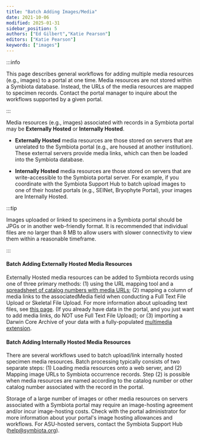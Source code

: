 ```yaml
---
title: "Batch Adding Images/Media"
date: 2021-10-06
modified: 2025-01-31
sidebar_position: 5
authors: ["Ed Gilbert","Katie Pearson"]
editors: ["Katie Pearson"]
keywords: ["images"]
---
```


:::info

This page describes general workflows for adding multiple media resources (e.g., images) to a portal at one time. Media resources are not stored within a Symbiota database. Instead, the URLs of the media resources are mapped to specimen records. Contact the portal manager to inquire about the workflows supported by a given portal.

:::

Media resources (e.g., images) associated with records in a Symbiota portal may be **Externally Hosted** or **Internally Hosted**.

* **Externally Hosted** media resources are those stored on servers that are unrelated to the Symbiota portal (e.g., are housed at another institution). These external servers provide media links, which can then be loaded into the Symbiota database.

* **Internally Hosted** media resources are those stored on servers that are write-accessible to the Symbiota portal server. For example, if you coordinate with the Symbiota Support Hub to batch upload images to one of their hosted portals (e.g., SEINet, Bryophyte Portal), your images are Internally Hosted.

:::tip

Images uploaded or linked to specimens in a Symbiota portal should be JPGs or in another web-friendly format. It is recommended that individual files are no larger than 8 MB to allow users with slower connectivity to view them within a reasonable timeframe.

:::

#### Batch Adding Externally Hosted Media Resources

Externally Hosted media resources can be added to Symbiota records using one of three primary methods: (1) using the URL mapping tool and a [spreadsheet of catalog numbers with media URLs](/Collection_Manager_Guide/Images/media_upload_url); (2) mapping a column of media links to the associatedMedia field when conducting a Full Text File Upload or Skeletal File Upload. For more information about uploading text files, see [this page](/Collection_Manager_Guide/Importing_Uploading/). (If you already have data in the portal, and you just want to add media links, do NOT use Full Text File Upload); or (3) importing a Darwin Core Archive of your data with a fully-populated [multimedia extension](https://rs.gbif.org/extension/gbif/1.0/multimedia.xml).

#### Batch Adding Internally Hosted Media Resources

There are several workflows used to batch upload/link internally hosted specimen media resources. Batch processing typically consists of two separate steps: (1) Loading media resources onto a web server, and (2) Mapping image URLs to Symbiota occurrence records. Step (2) is possible when media resources are named according to the catalog number or other catalog number associated with the record in the portal.

Storage of a large number of images or other media resources on servers associated with a Symbiota portal may require an image-hosting agreement and/or incur image-hosting costs. Check with the portal administrator for more information about your portal's image hosting allowances and workflows. For ASU-hosted servers, contact the Symbiota Support Hub (help@symbiota.org).